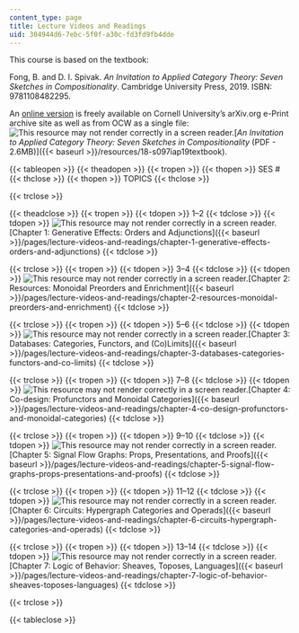 ```yaml
---
content_type: page
title: Lecture Videos and Readings
uid: 304944d6-7ebc-5f0f-a30c-fd3fd9fb4dde
---
```


This course is based on the textbook:

Fong, B. and D. I. Spivak. _An Invitation to Applied Category Theory: Seven Sketches in Compositionality_. Cambridge University Press, 2019. ISBN: 9781108482295.

An [online version](https://arxiv.org/abs/1803.05316) is freely available on Cornell University’s arXiv.org e-Print archive site as well as from OCW as a single file: ![This resource may not render correctly in a screen reader.](/images/inacessible.gif)[_An Invitation to Applied Category Theory: Seven Sketches in Compositionality_ (PDF - 2.6MB)]({{< baseurl >}}/resources/18-s097iap19textbook).

{{< tableopen >}}
{{< theadopen >}}
{{< tropen >}}
{{< thopen >}}
SES #
{{< thclose >}}
{{< thopen >}}
TOPICS
{{< thclose >}}

{{< trclose >}}

{{< theadclose >}}
{{< tropen >}}
{{< tdopen >}}
1–2
{{< tdclose >}}
{{< tdopen >}}
![This resource may not render correctly in a screen reader.](/images/inacessible.gif)[Chapter 1: Generative Effects: Orders and Adjunctions]({{< baseurl >}}/pages/lecture-videos-and-readings/chapter-1-generative-effects-orders-and-adjunctions)
{{< tdclose >}}

{{< trclose >}}
{{< tropen >}}
{{< tdopen >}}
3–4
{{< tdclose >}}
{{< tdopen >}}
![This resource may not render correctly in a screen reader.](/images/inacessible.gif)[Chapter 2: Resources: Monoidal Preorders and Enrichment]({{< baseurl >}}/pages/lecture-videos-and-readings/chapter-2-resources-monoidal-preorders-and-enrichment)
{{< tdclose >}}

{{< trclose >}}
{{< tropen >}}
{{< tdopen >}}
5–6
{{< tdclose >}}
{{< tdopen >}}
![This resource may not render correctly in a screen reader.](/images/inacessible.gif)[Chapter 3: Databases: Categories, Functors, and (Co)Limits]({{< baseurl >}}/pages/lecture-videos-and-readings/chapter-3-databases-categories-functors-and-co-limits)
{{< tdclose >}}

{{< trclose >}}
{{< tropen >}}
{{< tdopen >}}
7–8
{{< tdclose >}}
{{< tdopen >}}
![This resource may not render correctly in a screen reader.](/images/inacessible.gif)[Chapter 4: Co-design: Profunctors and Monoidal Categories]({{< baseurl >}}/pages/lecture-videos-and-readings/chapter-4-co-design-profunctors-and-monoidal-categories)
{{< tdclose >}}

{{< trclose >}}
{{< tropen >}}
{{< tdopen >}}
9–10
{{< tdclose >}}
{{< tdopen >}}
![This resource may not render correctly in a screen reader.](/images/inacessible.gif)[Chapter 5: Signal Flow Graphs: Props, Presentations, and Proofs]({{< baseurl >}}/pages/lecture-videos-and-readings/chapter-5-signal-flow-graphs-props-presentations-and-proofs)
{{< tdclose >}}

{{< trclose >}}
{{< tropen >}}
{{< tdopen >}}
11–12
{{< tdclose >}}
{{< tdopen >}}
![This resource may not render correctly in a screen reader.](/images/inacessible.gif)[Chapter 6: Circuits: Hypergraph Categories and Operads]({{< baseurl >}}/pages/lecture-videos-and-readings/chapter-6-circuits-hypergraph-categories-and-operads)
{{< tdclose >}}

{{< trclose >}}
{{< tropen >}}
{{< tdopen >}}
13–14
{{< tdclose >}}
{{< tdopen >}}
![This resource may not render correctly in a screen reader.](/images/inacessible.gif)[Chapter 7: Logic of Behavior: Sheaves, Toposes, Languages]({{< baseurl >}}/pages/lecture-videos-and-readings/chapter-7-logic-of-behavior-sheaves-toposes-languages)
{{< tdclose >}}

{{< trclose >}}

{{< tableclose >}}